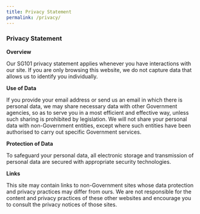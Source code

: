 ```yaml
---
title: Privacy Statement
permalink: /privacy/
---
```

### **Privacy Statement**

**Overview**

Our SG101 privacy statement applies whenever you have interactions with our site. If you are only browsing this website, we do not capture data that allows us to identify you individually.

**Use of Data**

If you provide your email address or send us an email in which there is personal data, we may share necessary data with other Government agencies, so as to serve you in a most efficient and effective way, unless such sharing is prohibited by legislation. We will not share your personal data with non-Government entities, except where such entities have been authorised to carry out specific Government services.

**Protection of Data**

To safeguard your personal data, all electronic storage and transmission of personal data are secured with appropriate security technologies.

**Links**

This site may contain links to non-Government sites whose data protection and privacy practices may differ from ours. We are not responsible for the content and privacy practices of these other websites and encourage you to consult the privacy notices of those sites.